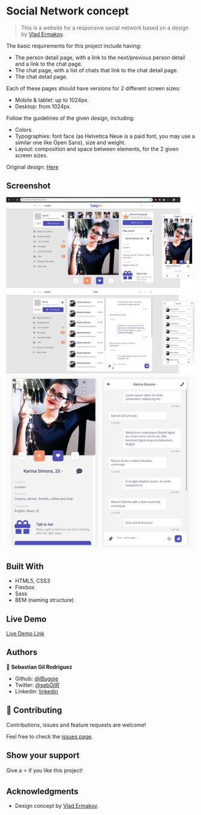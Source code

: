 # Social Network concept

> This is a website for a responsive social network based on a design by [Vlad Ermakov](https://dribbble.com/ermalength).

The basic requirements for this project include having:

- The person detail page, with a link to the next/previous person detail and a link to the chat page.
- The chat page, with a list of chats that link to the chat detail page.
- The chat detail page.

Each of these pages should have versions for 2 different screen sizes: 

- Mobile & tablet: up to 1024px.
- Desktop: from 1024px.

Follow the guidelines of the given design, including:

- Colors
- Typographies: font face (as Helvetica Neue is a paid font, you may use a similar one like Open Sans), size and weight.
- Layout: composition and space between elements, for the 2 given screen sizes.

Original design: [Here](https://www.behance.net/gallery/70285515/Swipex-This-application-for-dating)

## Screenshot
![screenshot](assets/images/screenshot1.png)
![screenshot](assets/images/screenshot2.png)
![screenshot](assets/images/screenshot3.png)

## Built With

- HTML5, CSS3
- Flexbox
- Sass
- BEM (naming structure)

## Live Demo

[Live Demo Link](https://rawcdn.githack.com/lBuggie/social-network/8d2ca79745691ab21801c74c85b9c185bbcf2c68/index.html)

## Authors

👤 **Sebastian Gil Rodriguez**

- Github: [@lBuggie](https://github.com/lBuggie)
- Twitter: [@sebGilR](https://twitter.com/sebGilR)
- Linkedin: [linkedin](https://www.linkedin.com/in/sebastian-gil-rodriguez-9b776073)

## 🤝 Contributing

Contributions, issues and feature requests are welcome!

Feel free to check the [issues page](issues/).

## Show your support

Give a ⭐️ if you like this project!

## Acknowledgments

- Design concept by [Vlad Ermakov](https://dribbble.com/ermalength).
